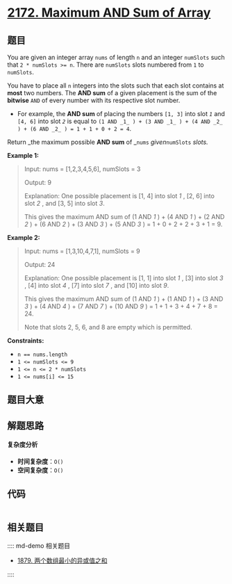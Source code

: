 # [2172. Maximum AND Sum of Array](https://leetcode.com/problems/maximum-and-sum-of-array/)

## 题目

You are given an integer array `nums` of length `n` and an integer `numSlots`
such that `2 * numSlots >= n`. There are `numSlots` slots numbered from `1` to
`numSlots`.

You have to place all `n` integers into the slots such that each slot contains
at **most** two numbers. The **AND sum** of a given placement is the sum of
the **bitwise** `AND` of every number with its respective slot number.

- For example, the **AND sum** of placing the numbers `[1, 3]` into slot _`1`_ and `[4, 6]` into slot _`2`_ is equal to `(1 AND _1_ ) + (3 AND _1_ ) + (4 AND _2_ ) + (6 AND _2_ ) = 1 + 1 + 0 + 2 = 4`.

Return _the maximum possible **AND sum** of _`nums` _given_`numSlots` _slots._

**Example 1:**

> Input: nums = [1,2,3,4,5,6], numSlots = 3
>
> Output: 9
>
> Explanation: One possible placement is [1, 4] into slot _1_ , [2, 6] into slot _2_ , and [3, 5] into slot _3_.
>
> This gives the maximum AND sum of (1 AND _1_ ) + (4 AND _1_ ) + (2 AND _2_ ) + (6 AND _2_ ) + (3 AND _3_ ) + (5 AND _3_ ) = 1 + 0 + 2 + 2 + 3 + 1 = 9.

**Example 2:**

> Input: nums = [1,3,10,4,7,1], numSlots = 9
>
> Output: 24
>
> Explanation: One possible placement is [1, 1] into slot _1_ , [3] into slot _3_ , [4] into slot _4_ , [7] into slot _7_ , and [10] into slot _9_.
>
> This gives the maximum AND sum of (1 AND _1_ ) + (1 AND _1_ ) + (3 AND _3_ ) + (4 AND _4_ ) + (7 AND _7_ ) + (10 AND _9_ ) = 1 + 1 + 3 + 4 + 7 + 8 = 24.
>
> Note that slots 2, 5, 6, and 8 are empty which is permitted.

**Constraints:**

- `n == nums.length`
- `1 <= numSlots <= 9`
- `1 <= n <= 2 * numSlots`
- `1 <= nums[i] <= 15`

## 题目大意

## 解题思路

#### 复杂度分析

- **时间复杂度**：`O()`
- **空间复杂度**：`O()`

## 代码

```javascript

```

## 相关题目

:::: md-demo 相关题目

- [1879. 两个数组最小的异或值之和](https://leetcode.com/problems/minimum-xor-sum-of-two-arrays)

::::
